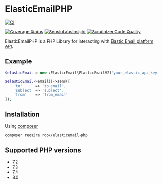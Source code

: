 # ElasticEmailPHP 
[![CI][ci_badge]][ci]

[![Coverage Status](https://coveralls.io/repos/github/rdok/elasticemail-php/badge.svg?branch=master)](https://coveralls.io/github/rdok/elasticemail-php?branch=master)
[![SensioLabsInsight](https://insight.sensiolabs.com/projects/386386ba-fbe5-4a50-a51c-07bfd7b3617f/mini.png)](https://insight.sensiolabs.com/projects/386386ba-fbe5-4a50-a51c-07bfd7b3617f)
[![Scrutinizer Code Quality](https://scrutinizer-ci.com/g/rdok/elasticemail-php/badges/quality-score.png?b=master)](https://scrutinizer-ci.com/g/rdok/elasticemail-php/?branch=master)
  
ElasticEmailPHP is a PHP Library for interacting with [Elastic Email platform API](http://api.elasticemail.com/public/help).

## Example
```php
$elasticEmail = new \ElasticEmail\ElasticEmailV2('your_elastic_api_key');

$elasticEmail->email()->send([
    'to'      => 'to_email',
    'subject' => 'subject',
    'from'    => 'from_email'
]);
```

## Installation
Using [composer](https://getcomposer.org/download/)
```bash
composer require rdok/elasticemail-php
```

## Supported PHP versions
- 7.2
- 7.3
- 7.4
- 8.0


[ci]: https://github.com/rdok/elasticemail-php/actions/workflows/ci.yml
[ci_badge]: https://github.com/rdok/elasticemail-php/actions/workflows/ci.yml/badge.svg
